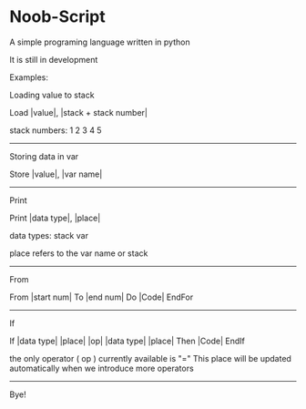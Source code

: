 # Noob-Script
A simple programing language written in python

It is still in development

Examples:

Loading value to stack

Load |value|, |stack + stack number|

stack numbers:
1
2
3
4
5

------------------------------------------
Storing data in var

Store |value|, |var name|
  
------------------------------------------

Print

Print |data type|, |place|

data types:
stack
var

place refers to the var name or stack

-------------------------------------------

From

From |start num| To |end num| Do
|Code|
EndFor

-------------------------------------------

If

If |data type| |place| |op| |data type| |place| Then
|Code|
EndIf
  
the only operator ( op ) currently available is "="
This place will be updated automatically when we introduce more operators

--------------------------------------------

Bye!
